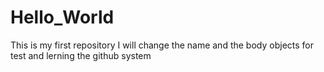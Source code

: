# Hello_World
This is my first repository 
I will change the name and the body objects for test and lerning the github system
